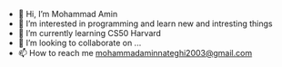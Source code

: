 - 👋 Hi, I’m Mohammad Amin
- 👀 I’m interested in programming and learn new and intresting things
- 🌱 I’m currently learning CS50 Harvard
- 💞️ I’m looking to collaborate on ...
- 📫 How to reach me mohammadaminnateghi2003@gmail.com

<!---
mnateghi1/mnateghi1 is a ✨ special ✨ repository because its `README.md` (this file) appears on your GitHub profile.
You can click the Preview link to take a look at your changes.
--->
